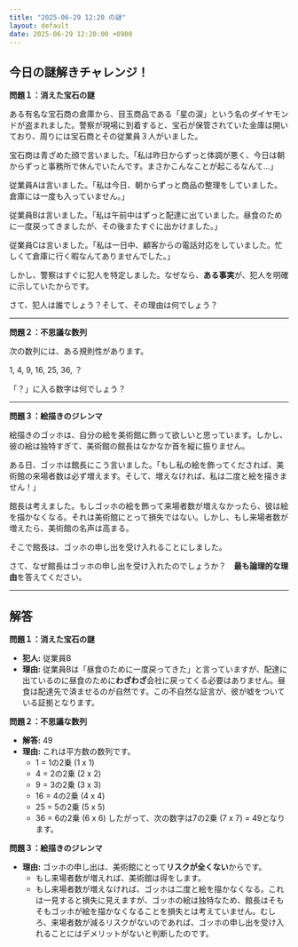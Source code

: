```yaml
---
title: "2025-06-29 12:20 の謎"
layout: default
date: 2025-06-29 12:20:00 +0900
---
```

## 今日の謎解きチャレンジ！

**問題１：消えた宝石の謎**

ある有名な宝石商の倉庫から、目玉商品である「星の涙」という名のダイヤモンドが盗まれました。警察が現場に到着すると、宝石が保管されていた金庫は開いており、周りには宝石商とその従業員３人がいました。

宝石商は青ざめた顔で言いました。「私は昨日からずっと体調が悪く、今日は朝からずっと事務所で休んでいたんです。まさかこんなことが起こるなんて…」

従業員Aは言いました。「私は今日、朝からずっと商品の整理をしていました。倉庫には一度も入っていません。」

従業員Bは言いました。「私は午前中はずっと配達に出ていました。昼食のために一度戻ってきましたが、その後またすぐに出かけました。」

従業員Cは言いました。「私は一日中、顧客からの電話対応をしていました。忙しくて倉庫に行く暇なんてありませんでした。」

しかし、警察はすぐに犯人を特定しました。なぜなら、**ある事実**が、犯人を明確に示していたからです。

さて、犯人は誰でしょう？そして、その理由は何でしょう？

---

**問題２：不思議な数列**

次の数列には、ある規則性があります。

1, 4, 9, 16, 25, 36, ？

「？」に入る数字は何でしょう？

---

**問題３：絵描きのジレンマ**

絵描きのゴッホは、自分の絵を美術館に飾って欲しいと思っています。しかし、彼の絵は独特すぎて、美術館の館長はなかなか首を縦に振りません。

ある日、ゴッホは館長にこう言いました。「もし私の絵を飾ってくだされば、美術館の来場者数は必ず増えます。そして、増えなければ、私は二度と絵を描きません！」

館長は考えました。もしゴッホの絵を飾って来場者数が増えなかったら、彼は絵を描かなくなる。それは美術館にとって損失ではない。しかし、もし来場者数が増えたら、美術館の名声は高まる。

そこで館長は、ゴッホの申し出を受け入れることにしました。

さて、なぜ館長はゴッホの申し出を受け入れたのでしょうか？　**最も論理的な理由**を答えてください。

---

## 解答

**問題１：消えた宝石の謎**

*   **犯人:** 従業員B
*   **理由:** 従業員Bは「昼食のために一度戻ってきた」と言っていますが、配達に出ているのに昼食のために**わざわざ**会社に戻ってくる必要はありません。昼食は配達先で済ませるのが自然です。この不自然な証言が、彼が嘘をついている証拠となります。

**問題２：不思議な数列**

*   **解答:** 49
*   **理由:** これは平方数の数列です。
    *   1 = 1の2乗 (1 x 1)
    *   4 = 2の2乗 (2 x 2)
    *   9 = 3の2乗 (3 x 3)
    *   16 = 4の2乗 (4 x 4)
    *   25 = 5の2乗 (5 x 5)
    *   36 = 6の2乗 (6 x 6)
    したがって、次の数字は7の2乗 (7 x 7) = 49となります。

**問題３：絵描きのジレンマ**

*   **理由:** ゴッホの申し出は、美術館にとって**リスクが全くない**からです。
    *   もし来場者数が増えれば、美術館は得をします。
    *   もし来場者数が増えなければ、ゴッホは二度と絵を描かなくなる。これは一見すると損失に見えますが、ゴッホの絵は独特なため、館長はそもそもゴッホが絵を描かなくなることを損失とは考えていません。むしろ、来場者数が減るリスクがないのであれば、ゴッホの申し出を受け入れることにはデメリットがないと判断したのです。
